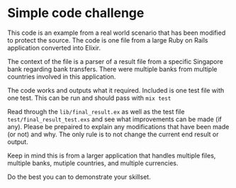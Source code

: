 # Simple code challenge #

This code is an example from a real world scenario that has been modified to protect the source. The code is one file from a large Ruby on Rails application converted into Elixir.

The context of the file is a parser of a result file from a specific Singapore bank regarding bank transfers. There were multiple banks from multiple countries involved in this application.

The code works and outputs what it required. Included is one test file with one test. This can be run and should pass with `mix test`

Read through the `lib/final_result.ex` as well as the test file `test/final_result_test.exs` and see what improvements can be made (if any). Please be prepaired to explain any modifications that have been made (or not) and why. The only rule is to not change the current end result or output.

Keep in mind this is from a larger application that handles multiple files, multiple banks, mutiple countries, and multiple currencies.

Do the best you can to demonstrate your skillset.